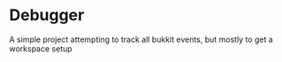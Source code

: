 Debugger
========

A simple project attempting to track all bukkit events, but mostly to get a workspace setup
